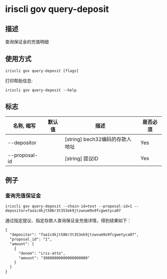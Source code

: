 # iriscli gov query-deposit

## 描述

查询保证金的充值明细

## 使用方式

```
iriscli gov query-deposit [flags]
```
打印帮助信息:

```
iriscli gov query-deposit --help
```
## 标志

| 名称, 缩写       | 默认值                 | 描述                                                                                                                                                 | 是否必须  |
| --------------- | --------------------- | ---------------------------------------------------------------------------------------------------------------------------------------------------- | -------- |
| --depositor     |                       | [string] bech32编码的存款人地址                                                                                                                    | Yes      |
| --proposal-id   |                       | [string] 提议ID                                                                                                        | Yes      |

## 例子

### 查询充值保证金

```shell
iriscli gov query-deposit --chain-id=test --proposal-id=1 --depositor=faa1c4kjt586r3t353ek9jtzwxum9x9fcgwetyca07
```

通过指定提议、指定存款人查询保证金充值详情，得到结果如下：

```txt
{
  "depositor": "faa1c4kjt586r3t353ek9jtzwxum9x9fcgwetyca07",
  "proposal_id": "1",
  "amount": [
    {
      "denom": "iris-atto",
      "amount": "30000000000000000000"
    }
  ]
}
```

